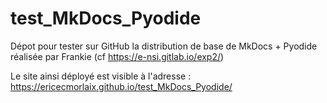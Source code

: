 # test_MkDocs_Pyodide

Dépot pour tester sur GitHub la distribution de base de MkDocs + Pyodide réalisée par Frankie (cf https://e-nsi.gitlab.io/exp2/)

Le site ainsi déployé est visible à l'adresse : https://ericecmorlaix.github.io/test_MkDocs_Pyodide/

